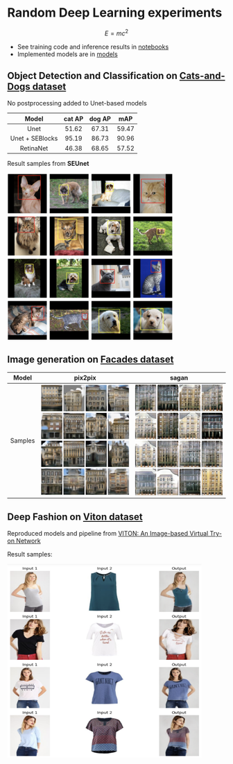 # Random Deep Learning experiments
$$E = mc^2$$

- See training code and inference results in [notebooks](https://github.com/einstalek/DL-models-experiments/tree/master/notebooks)
- Implemented models are in [models](https://github.com/einstalek/DL-models-experiments/tree/master/models)

## Object Detection and Classification on [Cats-and-Dogs dataset](https://www.kaggle.com/andrewmvd/dog-and-cat-detection)

No postprocessing added to Unet-based models

Model  |  cat AP  |  dog AP  | mAP
:--:|:--:|:--:|:--:
Unet  | 51.62 | 67.31 | 59.47
Unet + SEBlocks  | 95.19 | 86.73 | 90.96
RetinaNet | 46.38 | 68.65 | 57.52

Result samples from **SEUnet**

<img src="./images/cat_dog_seunet.png " width="384" height="384">

## Image generation on [Facades dataset](https://www.kaggle.com/balraj98/facades-dataset)
Model  |  pix2pix | sagan
:--:|:--:|:--:
Samples | <img src="./images/pix2pix_samples.png " width="256" height="256"> | <img src="./images/sagan_samples.png " width="256" height="256">

## Deep Fashion on [Viton dataset](https://github.com/xthan/VITON)

Reproduced models and pipeline from [VITON: An Image-based Virtual Try-on Network](https://arxiv.org/pdf/1711.08447.pdf)

Result samples:

<img src="./images/viton.png " width="448" height="448">
